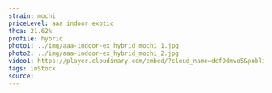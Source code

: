 ```yaml
---
strain: mochi
priceLevel: aaa indoor exotic
thca: 21.62%
profile: hybrid
photo1: ../img/aaa-indoor-ex_hybrid_mochi_1.jpg
photo2: ../img/aaa-indoor-ex_hybrid_mochi_2.jpg
video1: https://player.cloudinary.com/embed/?cloud_name=dcf9dmvo5&public_id=aaa-indoor-ex_hybrid_mochi_nmx0n9&profile=flower
tags: inStock
source:
---
```

